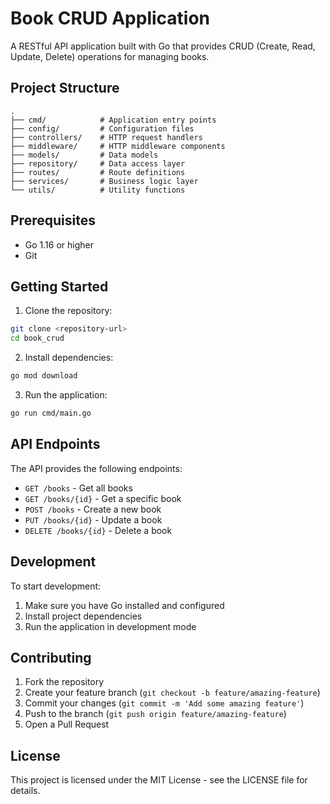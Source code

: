 # Book CRUD Application

A RESTful API application built with Go that provides CRUD (Create, Read, Update, Delete) operations for managing books.

## Project Structure

```
.
├── cmd/            # Application entry points
├── config/         # Configuration files
├── controllers/    # HTTP request handlers
├── middleware/     # HTTP middleware components
├── models/         # Data models
├── repository/     # Data access layer
├── routes/         # Route definitions
├── services/       # Business logic layer
└── utils/          # Utility functions
```

## Prerequisites

- Go 1.16 or higher
- Git

## Getting Started

1. Clone the repository:
```bash
git clone <repository-url>
cd book_crud
```

2. Install dependencies:
```bash
go mod download
```

3. Run the application:
```bash
go run cmd/main.go
```

## API Endpoints

The API provides the following endpoints:

- `GET /books` - Get all books
- `GET /books/{id}` - Get a specific book
- `POST /books` - Create a new book
- `PUT /books/{id}` - Update a book
- `DELETE /books/{id}` - Delete a book

## Development

To start development:

1. Make sure you have Go installed and configured
2. Install project dependencies
3. Run the application in development mode

## Contributing

1. Fork the repository
2. Create your feature branch (`git checkout -b feature/amazing-feature`)
3. Commit your changes (`git commit -m 'Add some amazing feature'`)
4. Push to the branch (`git push origin feature/amazing-feature`)
5. Open a Pull Request

## License

This project is licensed under the MIT License - see the LICENSE file for details. 

